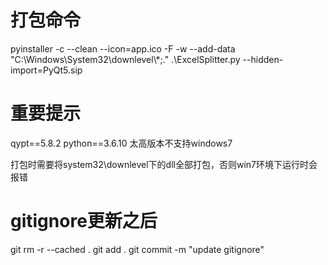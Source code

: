 # 打包命令
pyinstaller -c --clean --icon=app.ico -F -w  --add-data "C:\\Windows\\System32\\downlevel\\*;." .\ExcelSplitter.py --hidden-import=PyQt5.sip

# 重要提示
qypt==5.8.2
python==3.6.10
太高版本不支持windows7

打包时需要将system32\downlevel下的dll全部打包，否则win7环境下运行时会报错

# gitignore更新之后
git rm -r --cached .
git add .
git commit -m "update gitignore"


